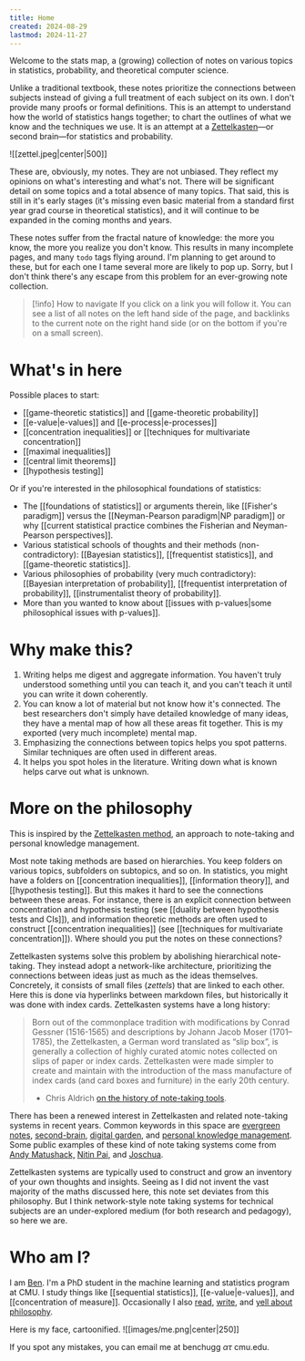 ```yaml
---
title: Home
created: 2024-08-29
lastmod: 2024-11-27
---
```


Welcome to the stats map, a (growing) collection of notes on various topics in statistics, probability, and theoretical computer science. 

Unlike a traditional textbook, these notes prioritize the connections between subjects instead of giving a full treatment of each subject on its own. I don't provide many proofs or formal definitions. This is an attempt to understand how the world of statistics hangs together; to chart the outlines of what we know and the techniques we use. It is an attempt at a [Zettelkasten](https://en.wikipedia.org/wiki/Zettelkasten)—or second brain—for statistics and probability.  

![[zettel.jpeg|center|500]]

These are, obviously, my notes. They are not unbiased. They reflect my opinions on what's interesting and what's not. There will be significant detail on some topics and a total absence of many topics. That said, this is still in it's early stages (it's missing even basic material from a standard first year grad course in theoretical statistics), and it will continue to be expanded in the coming months and years. 

These notes suffer from the fractal nature of knowledge: the more you know, the more you realize you don't know. This results in many incomplete pages, and many `todo` tags flying around. I'm planning to get around to these, but for each one I tame several more are likely to pop up. Sorry, but I don't think there's any escape from this problem for an ever-growing note collection. 

> [!info] How to navigate 
> If you click on a link you will follow it. You can see a list of all notes on the left hand side of the page, and backlinks to the current note on the right hand side (or on the bottom if you're on a small screen).

# What's in here

Possible places to start: 
- [[game-theoretic statistics]] and [[game-theoretic probability]]
- [[e-value|e-values]] and [[e-process|e-processes]]
- [[concentration inequalities]] or [[techniques for multivariate concentration]]
- [[maximal inequalities]]
- [[central limit theorems]]
- [[hypothesis testing]]

Or if you're interested in the philosophical foundations of statistics: 
- The [[foundations of statistics]] or arguments therein, like [[Fisher's paradigm]] versus the [[Neyman-Pearson paradigm|NP paradigm]] or why [[current statistical practice combines the Fisherian and Neyman-Pearson perspectives]].  
- Various statistical schools of thoughts and their methods (non-contradictory): [[Bayesian statistics]], [[frequentist statistics]], and [[game-theoretic statistics]]. 
- Various philosophies of probability (very much contradictory): [[Bayesian interpretation of probability]], [[frequentist interpretation of probability]], [[instrumentalist theory of probability]]. 
- More than you wanted to know about [[issues with p-values|some philosophical issues with p-values]]. 

# Why make this? 

1. Writing helps me digest and aggregate information. You haven't truly understood something until you can teach it, and you can't teach it until you can write it down coherently. 
2. You can know a lot of material but not know how it's connected. The best researchers don't simply have detailed knowledge of many ideas, they have a mental map of how all these areas fit together. This is my exported (very much incomplete) mental map. 
3. Emphasizing the connections between topics helps you spot patterns. Similar techniques are often used in different areas. 
4. It helps you spot holes in the literature. Writing down what is known helps carve out what is unknown. 

# More on the philosophy

This is inspired by the [Zettelkasten method](https://en.wikipedia.org/wiki/Zettelkasten), an approach to note-taking and personal knowledge management. 

Most note taking methods are based on hierarchies. You keep folders on various topics, subfolders on subtopics, and so on. In statistics, you might have a folders on [[concentration inequalities]], [[information theory]], and [[hypothesis testing]]. But this makes it hard to see the connections between these areas. For instance, there is an explicit connection between concentration and hypothesis testing (see [[duality between hypothesis tests and CIs]]), and information theoretic methods are often used to construct [[concentration inequalities]] (see [[techniques for multivariate concentration]]). Where should you put the notes on these connections? 

Zettelkasten systems solve this problem by abolishing hierarchical note-taking. They instead adopt a network-like architecture, prioritizing the connections between ideas just as much as the ideas themselves. Concretely, it consists of small files (_zettels_) that are linked to each other. Here this is done via hyperlinks between markdown files, but historically it was done with index cards. Zettelkasten systems have a long history: 

> Born out of the commonplace tradition with modifications by Conrad Gessner (1516-1565) and descriptions by Johann Jacob Moser (1701–1785), the Zettelkasten, a German word translated as “slip box”, is generally a collection of highly curated atomic notes collected on slips of paper or index cards. Zettelkasten were made simpler to create and maintain with the introduction of the mass manufacture of index cards (and card boxes and furniture) in the early 20th century.
> - Chris Aldrich [on the history of note-taking tools](https://boffosocko.com/2021/07/03/differentiating-online-variations-of-the-commonplace-book-digital-gardens-wikis-zettlekasten-waste-books-florilegia-and-second-brains/). 

There has been a renewed interest in Zettelkasten and related note-taking systems in recent years.  Common keywords in this space are [evergreen notes](https://notes.andymatuschak.org/Evergreen_notes), [second-brain](https://www.buildingasecondbrain.com/), [digital garden](https://maggieappleton.com/garden-history), and [personal knowledge management](https://en.wikipedia.org/wiki/Personal_knowledge_management). Some public examples of these kind of note taking systems come from [Andy Matushack,](https://notes.andymatuschak.org/About_these_notes) [Nitin Pai](https://notes.nitinpai.in/Sta), and [Joschua](https://notes.joschua.io/). 

Zettelkasten systems are typically used to construct and grow an inventory of your own thoughts and insights. Seeing as I did not invent the vast majority of the maths discussed here, this note set deviates from this philosophy. But I think network-style note taking systems for technical subjects are an under-explored medium (for both research and pedagogy), so here we are. 

# Who am I? 

I am [Ben](https://benchugg.com). I'm a PhD student in the machine learning and statistics program at CMU. I study things like [[sequential statistics]], [[e-value|e-values]], and [[concentration of measure]]. Occasionally I also [read](https://doyouevenlit.podbean.com/), [write](https://benchugg.com/writing/), and [yell about philosophy](http://incrementspodcast.com/). 

Here is my face, cartoonified. 
![[images/me.png|center|250]]

If you spot any mistakes, you can email me at benchugg $\alpha\tau$ cmu.edu.  